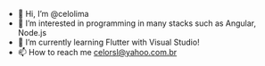 - 👋 Hi, I’m @celolima
- 👀 I’m interested in programming in many stacks such as Angular, Node.js
- 🌱 I’m currently learning Flutter with Visual Studio!
- 📫 How to reach me celorsl@yahoo.com.br
